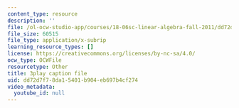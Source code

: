 ```yaml
---
content_type: resource
description: ''
file: /ol-ocw-studio-app/courses/18-06sc-linear-algebra-fall-2011/dd72d7f78da15401b904eb697b4cf274_lGGDIGizcQ0.vtt
file_size: 60515
file_type: application/x-subrip
learning_resource_types: []
license: https://creativecommons.org/licenses/by-nc-sa/4.0/
ocw_type: OCWFile
resourcetype: Other
title: 3play caption file
uid: dd72d7f7-8da1-5401-b904-eb697b4cf274
video_metadata:
  youtube_id: null
---
```


